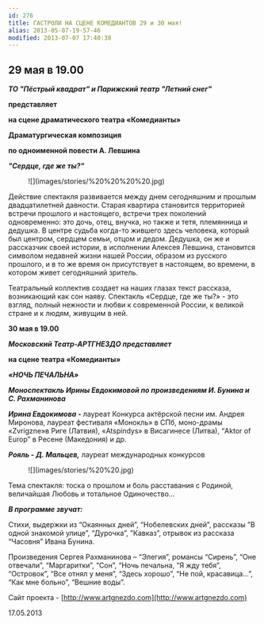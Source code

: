 ```yaml
---
id: 276
title: ГАСТРОЛИ НА СЦЕНЕ КОМЕДИАНТОВ 29 и 30 мая!
alias: 2013-05-07-19-57-46
modified: 2013-07-07 17:40:38
---
```


## 29 мая в 19.00

_**ТО "Пёстрый квадрат" и Парижский театр "Летний снег"**_

**представляет**

**на сцене драматического театра «Комедианты»**

**Драматургическая композиция**

**по одноименной повести А. Левшина**

_**"Сердце, где же ты?"**_

<figure>
![](images/stories/%20%20%20%20.jpg)
</figure>

Действие спектакля развивается между днем сегодняшним и прошлым двадцатилетней давности. Старая квартира становится территорией встречи прошлого и настоящего, встречи трех поколений одновременно: это дочь, отец, внучка, но также и тетя, племянница и дедушка. В центре судьба когда-то жившего здесь человека, который был центром, сердцем семьи, отцом и дедом. Дедушка, он же и рассказчик своей истории, в исполнении Алексея Левшина, становится символом недавней жизни нашей России, образом из русского прошлого, и в то же время он присутствует в настоящем, во времени, в котором живет сегодняшний зритель.

Театральный коллектив создает на наших глазах текст рассказа, возникающий как сон наяву. Спектакль «Сердце, где же ты?» - это взгляд, полный нежности и любви к современной России, к великой стране и к людям, живущим в ней.

**30 мая в 19.00**

_**Московский Театр-АРТГНЕЗДО представляет**_

**на сцене театра «Комедианты»**

_**«НОЧЬ ПЕЧАЛЬНА»**_

**_Моноспектакль Ирины Евдокимовой по произведениям И. Бунина и С. Рахманинова_**

**_Ирина Евдокимова -_** лауреат Конкурса актёрской песни им. Андрея Миронова, лауреат фестиваля «Монокль» в СПб, моно-драмы «Zvrigzne»в Риге (Латвия), «Atspindys» в Висагинесе (Литва), “Aktor of Europ” в Ресене (Македония) и др.

**_Рояль - Д. Мальцев,_** лауреат международных конкурсов

<figure>
![](images/stories/%20%20.jpg)
</figure>

Тема спектакля: тоска о прошлом и боль расставания с Родиной, величайшая Любовь и тотальное Одиночество…

**_В программе звучат:_**

Стихи, выдержки из “Окаянных дней”, “Нобелевских дней”, рассказы ”В одной знакомой улице”, “Дурочка”, ”Кавказ”, отрывок из рассказа “Часовня” Ивана Бунина.

Произведения Сергея Рахманинова – “Элегия”, романсы “Сирень”, “Оне отвечали”, “Маргаритки”, “Сон”, “Ночь печальна, “Я жду тебя”, “Островок”, “Все отнял у меня”, “Здесь хорошо”, “Не пой, красавица…”, “Как мне больно”, “Вешние воды”.

Сайт проекта - [http://www.artgnezdo.com](http://www.artgnezdo.com)

17.05.2013

